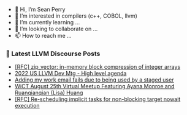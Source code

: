- 👋 Hi, I’m Sean Perry
- 👀 I’m interested in compilers (c++, COBOL, llvm)
- 🌱 I’m currently learning ...
- 💞️ I’m looking to collaborate on ...
- 📫 How to reach me ...

<!---
s66perry/s66perry is a ✨ special ✨ repository because its `README.md` (this file) appears on your GitHub profile.
You can click the Preview link to take a look at your changes.
--->
### 📕 Latest LLVM Discourse Posts

<!-- DISCOURSE-LLVM:START -->
- [[RFC] zip_vector: in-memory block compression of integer arrays](https://discourse.llvm.org/t/rfc-zip-vector-in-memory-block-compression-of-integer-arrays/64624#post_1)
- [2022 US LLVM Dev Mtg - High level agenda](https://discourse.llvm.org/t/2022-us-llvm-dev-mtg-high-level-agenda/64086#post_6)
- [Adding my work email fails due to being used by a staged user](https://discourse.llvm.org/t/adding-my-work-email-fails-due-to-being-used-by-a-staged-user/64608#post_3)
- [WiCT August 25th Virtual Meetup Featuring Ayana Monroe and Ruanqianqian &lpar;Lisa&rpar; Huang](https://discourse.llvm.org/t/wict-august-25th-virtual-meetup-featuring-ayana-monroe-and-ruanqianqian-lisa-huang/64620#post_2)
- [[RFC] Re-scheduling implicit tasks for non-blocking target nowait execution](https://discourse.llvm.org/t/rfc-re-scheduling-implicit-tasks-for-non-blocking-target-nowait-execution/64239#post_4)
<!-- DISCOURSE-LLVM:END -->
